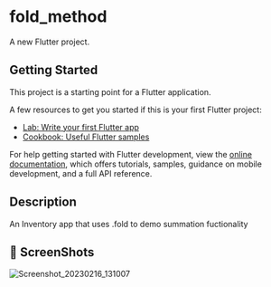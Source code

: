 # fold_method

A new Flutter project.

## Getting Started

This project is a starting point for a Flutter application.

A few resources to get you started if this is your first Flutter project:

- [Lab: Write your first Flutter app](https://docs.flutter.dev/get-started/codelab)
- [Cookbook: Useful Flutter samples](https://docs.flutter.dev/cookbook)

For help getting started with Flutter development, view the
[online documentation](https://docs.flutter.dev/), which offers tutorials,
samples, guidance on mobile development, and a full API reference.


## Description

An Inventory app that uses .fold to demo summation fuctionality

## 📸 ScreenShots

![Screenshot_20230216_131007](https://user-images.githubusercontent.com/61213263/219362401-450ae2f4-00ab-4dd0-b65c-2de882d06428.jpg)
